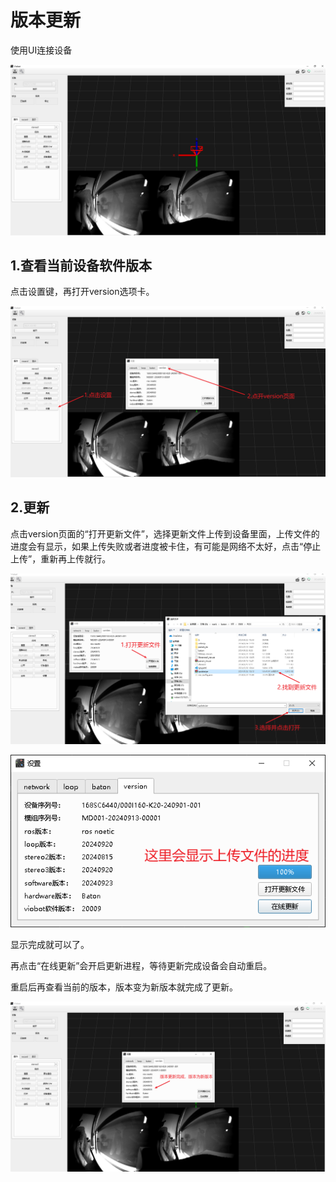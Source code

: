 # 版本更新

使用UI连接设备

![](image/image_FUXHCiVZR5.png)

## 1.查看当前设备软件版本

点击设置键，再打开version选项卡。

![](image/image_bIt9EexGe6.png)

## 2.更新

点击version页面的“打开更新文件”，选择更新文件上传到设备里面，上传文件的进度会有显示，如果上传失败或者进度被卡住，有可能是网络不太好，点击“停止上传”，重新再上传就行。

![](image/image_mw9CthQo5l.png)

![](image/image_RD0ufBNuFj.png)

显示完成就可以了。

再点击“在线更新”会开启更新进程，等待更新完成设备会自动重启。

重启后再查看当前的版本，版本变为新版本就完成了更新。

![](image/image_3Bx9RkBOPY.png)
